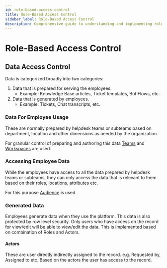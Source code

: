 ```yaml
---
id: role-based-access-control
title: Role-Based Access Control
sidebar_label: Role-Based Access Control
description: Comprehensive guide to understanding and implementing role-based access control in the platform
---
```


# Role-Based Access Control

## Data Access Control

Data is categorized broadly into two categories:
1. Data that is prepared for serving the employees.
    - Example: Knowledge Base articles, Ticket templates, Bot Flows, etc.
2. Data that is generated by employees.
    - Example: Tickets, Chat transcripts, etc.

### Data For Employee Usage
These are normally prepared by helpdesk teams or subteams based on department, location and other dimensions as needed by the organization.

For granular control of preparing and authoring this data [Teams](../teams-management/teams-management-overview) and [Workspaces](../workspace-management/workspace-management-overview) are used.

### Accessing Employee Data

While the employees have access to all the data prepared by helpdesk teams or subteams, they can only access the data that is relevant to them based on their roles, locations, attributes etc.

For this purpose [Audience](../audience-management/audience-management-overview) is used.

### Generated Data

Employees generate data when they use the platform. This data is also protected by row level security.
 Only users who have access on the record for view/edit will be able to view/edit the data. This is implemented based on combination of Roles and Actors.

#### Actors

These are user directly indirectly assigned to the record. e.g. Requested by, Assigned to etc. Based on the actors the user has access to the record.
